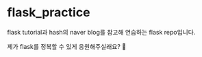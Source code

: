 # flask_practice

flask tutorial과 hash의 naver blog를 참고해 연습하는 flask repo입니다.

제가 flask를 정복할 수 있게 응원해주실래요? 🐤

